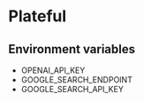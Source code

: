 # Plateful

## Environment variables
- OPENAI_API_KEY
- GOOGLE_SEARCH_ENDPOINT
- GOOGLE_SEARCH_API_KEY

